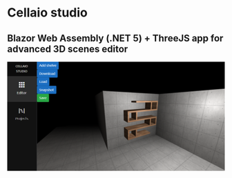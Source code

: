 # Cellaio studio

## Blazor Web Assembly (.NET 5) + ThreeJS app for advanced 3D scenes editor
<p align='center'>
  <img src="snapshot.png" width=900 />
</p>
